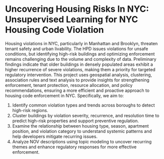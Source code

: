 # Uncovering Housing Risks In NYC: Unsupervised Learning for NYC Housing Code Violation

Housing violations in NYC, particularly in Manhattan and Brooklyn, threaten tenant safety and urban livability. The HPD issues violations for unsafe conditions, but identifying high-risk buildings and optimizing enforcement remains challenging due to the volume and complexity of data. Preliminary findings indicate that older buildings in densely populated areas exhibit a higher recurrence of severe violations, making them a priority for targeted regulatory intervention. This project uses geospatial analysis, clustering, association rules and text analysis to provide insights for strengthening enforcement, tenant protection, resource allocation, and policy recommendations, ensuring a more efficient and proactive approach to housing code enforcement in NYC.
Specifically, we aim to: 
1. Identify common violation types and trends across boroughs to detect high-risk regions. 
2. Cluster buildings by violation severity, recurrence, and resolution time to predict high-risk properties and support preventive regulation. 
3. Examine the relationship between housing type, season, apartment position, and violation category to understand systemic patterns and help developers mitigate recurring issues. 
4. Analyze NOV descriptions using topic modeling to uncover recurring themes and enhance regulatory responses for more effective enforcement.
